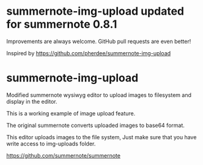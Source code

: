 # summernote-img-upload updated for summernote 0.8.1
Improvements are always welcome. GitHub pull requests are even better!

Inspired by https://github.com/pherdee/summernote-img-upload

# summernote-img-upload
Modified summernote wysiwyg editor to upload images to filesystem and display in the editor.

This is a working example of image upload feature.

The original summernote converts uploaded images to base64 format.

This editor uploads images to the file system,
Just make sure that you have write access to img-uploads folder.

https://github.com/summernote/summernote